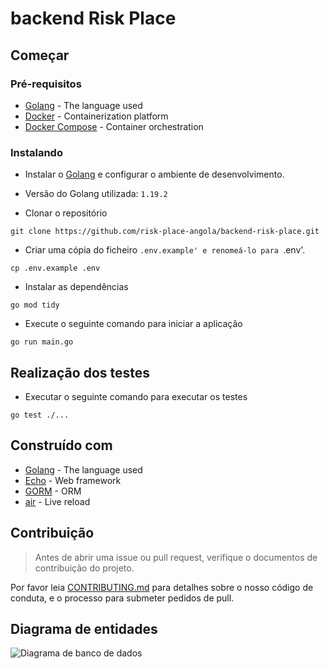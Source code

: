 # backend Risk Place

## Começar

### Pré-requisitos

* [Golang](https://golang.org/doc/install) - The language used
* [Docker](https://docs.docker.com/install/) - Containerization platform
* [Docker Compose](https://docs.docker.com/compose/install/) - Container orchestration

### Instalando

* Instalar o [Golang](https://golang.org/doc/install) e configurar o ambiente de desenvolvimento.

* Versão do Golang utilizada: `1.19.2`


* Clonar o repositório

```
git clone https://github.com/risk-place-angola/backend-risk-place.git
```

* Criar uma cópia do ficheiro `.env.example' e renomeá-lo para `.env'.

```
cp .env.example .env
```

* Instalar as dependências

```
go mod tidy
```

* Execute o seguinte comando para iniciar a aplicação

```
go run main.go
```

## Realização dos testes

* Executar o seguinte comando para executar os testes

```
go test ./...
```

## Construído com

* [Golang](https://golang.org/) - The language used
* [Echo](https://echo.labstack.com/) - Web framework
* [GORM](https://gorm.io/) - ORM
* [air](https://github.com/cosmtrek/air) - Live reload


## Contribuição
> Antes de abrir uma issue ou pull request, verifique o documentos de contribuição do projeto.

Por favor leia [CONTRIBUTING.md](https://github.com/risk-place-angola/backend-risk-place/blob/main/CONTRIBUTING.md) 
para detalhes sobre o nosso código de conduta, e o processo para submeter pedidos de pull.

## Diagrama de entidades

![Diagrama de banco de dados](https://github.com/risk-place-angola/backend-risk-place/blob/develop/docs/diagram/RiskPlaceEntityDiagram.vpd.svg "Diagrama de entidades")
